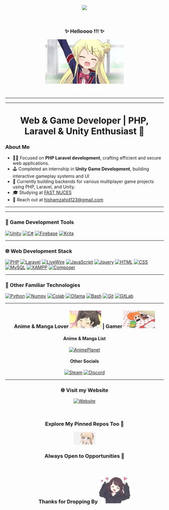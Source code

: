 <div align="center">
<p align="center">
 <img src="https://count.getloli.com/get/@BurningYolo?theme=asoul" />
</p>
<br>

### ✨ Helloooo !!! ✨

<img align="center" width="250px" src="hi.gif" />

<p><br></p>

___
___

# Web & Game Developer | PHP, Laravel & Unity Enthusiast 🚀

</div>

### About Me
- 👨‍💻 Focused on **PHP Laravel development**, crafting efficient and secure web applications.
- 🕹️ Completed an internship in **Unity Game Development**, building interactive gameplay systems and UI
- 🎯 Currently building backends for various multiplayer game projects using PHP, Laravel, and Unity.
- 🎓 Studying at [FAST NUCES](https://www.nu.edu.pk)
- 📧 Reach out at [hishamzahid123@gmail.com](mailto:hishamzahid123@gmail.com)

___
___

### 🔧 Game Development Tools

[![Unity](https://img.shields.io/badge/unity-black?style=for-the-badge&logo=unity)](https://github.com/BurningYolo)
[![C#](https://img.shields.io/badge/c%23-black?style=for-the-badge&logo=c)](https://github.com/BurningYolo)
[![Firebase](https://img.shields.io/badge/Firebase-black?style=for-the-badge&logo=firebase)](https://github.com/BurningYolo)
[![Krita](https://img.shields.io/badge/Krita-black?style=for-the-badge&logo=krita)](https://github.com/BurningYolo)

___

### 🌐 Web Development Stack

[![PHP](https://img.shields.io/badge/php-black?style=for-the-badge&logo=php)](https://github.com/BurningYolo)
[![Laravel](https://img.shields.io/badge/laravel-black?style=for-the-badge&logo=laravel)](https://github.com/BurningYolo)
[![LiveWire](https://img.shields.io/badge/livewire-black?style=for-the-badge&logo=livewire)](https://github.com/BurningYolo)
[![JavaScript](https://img.shields.io/badge/javascript-black?style=for-the-badge&logo=javascript)](https://github.com/BurningYolo)
[![Jquery](https://img.shields.io/badge/jquery-black?style=for-the-badge&logo=jquery)](https://github.com/BurningYolo)
[![HTML](https://img.shields.io/badge/html-black?style=for-the-badge&logo=html5)](https://github.com/BurningYolo)
[![CSS](https://img.shields.io/badge/css-black?style=for-the-badge&logo=css)](https://github.com/BurningYolo)
[![MySQL](https://img.shields.io/badge/mysql-black?style=for-the-badge&logo=mysql)](https://github.com/BurningYolo)
[![XAMPP](https://img.shields.io/badge/xampp-black?style=for-the-badge&logo=xampp)](https://github.com/BurningYolo)
[![Composer](https://img.shields.io/badge/composer-black?style=for-the-badge&logo=composer)](https://github.com/BurningYolo)

___

### 🧠 Other Familiar Technologies

[![Python](https://img.shields.io/badge/python-black?style=for-the-badge&logo=python)](https://github.com/BurningYolo)
[![Numpy](https://img.shields.io/badge/numpy-black?style=for-the-badge&logo=numpy)](https://github.com/BurningYolo)
[![Colab](https://img.shields.io/badge/colab-black?style=for-the-badge&logo=googlecolab)](https://github.com/BurningYolo)
[![Ollama](https://img.shields.io/badge/ollama-black?style=for-the-badge&logo=ollama)](https://github.com/BurningYolo)
[![Bash](https://img.shields.io/badge/bash-black?style=for-the-badge&logo=gnubash)](https://github.com/BurningYolo)
[![Git](https://img.shields.io/badge/git-black?style=for-the-badge&logo=git)](https://github.com/BurningYolo)
[![GitLab](https://img.shields.io/badge/gitlab-black?style=for-the-badge&logo=gitlab)](https://github.com/BurningYolo)


___

<div align="center">

### Anime & Manga Lover <img src="cute_loli.gif" width="100px"> | Gamer <img src="gamee.gif" width="100px">

#### Anime & Manga List 
[![AnimePlanet](https://img.shields.io/badge/AnimePlanet-black?style=for-the-badge&logo=myanimelist)](https://www.anime-planet.com/users/Burningyolo/)

#### Other Socials 
[![Steam](https://img.shields.io/badge/Steam-black?style=for-the-badge&logo=steam)](https://steamcommunity.com/id/burning_soul2/)
[![Discord](https://img.shields.io/badge/BurningYolo%236591-black?style=for-the-badge&logo=discord)](https://github.com/BurningYolo)

___

### 🌐 Visit my Website  
[![Website](https://img.shields.io/badge/hishuanigami.com-black?style=for-the-badge&logo=googlechrome)](https://hishuanigami.com)

<br>

### Explore My Pinned Repos Too 🥺

<img src="crying.png" width="70px" />

### Always Open to Opportunities 🌟

<br>

### Thanks for Dropping By <img src="cutie.png" width="100px" >

</div>

